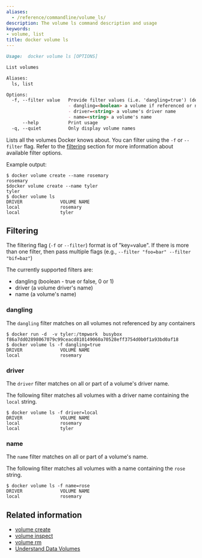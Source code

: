 ```yaml
---
aliases:
  - /reference/commandline/volume_ls/
description: The volume ls command description and usage
keywords:
- volume, list
title: docker volume ls
---
```


```markdown
Usage:  docker volume ls [OPTIONS]

List volumes

Aliases:
  ls, list

Options:
  -f, --filter value   Provide filter values (i.e. 'dangling=true') (default [])
                       - dangling=<boolean> a volume if referenced or not
                       - driver=<string> a volume's driver name
                       - name=<string> a volume's name
      --help           Print usage
  -q, --quiet          Only display volume names
```

Lists all the volumes Docker knows about. You can filter using the `-f` or `--filter` flag. Refer to the [filtering](volume_ls.md#filtering) section for more information about available filter options.

Example output:

    $ docker volume create --name rosemary
    rosemary
    $docker volume create --name tyler
    tyler
    $ docker volume ls
    DRIVER              VOLUME NAME
    local               rosemary
    local               tyler

## Filtering

The filtering flag (`-f` or `--filter`) format is of "key=value". If there is more
than one filter, then pass multiple flags (e.g., `--filter "foo=bar" --filter "bif=baz"`)

The currently supported filters are:

* dangling (boolean - true or false, 0 or 1)
* driver (a volume driver's name)
* name (a volume's name)

### dangling

The `dangling` filter matches on all volumes not referenced by any containers

    $ docker run -d  -v tyler:/tmpwork  busybox
    f86a7dd02898067079c99ceacd810149060a70528eff3754d0b0f1a93bd0af18
    $ docker volume ls -f dangling=true
    DRIVER              VOLUME NAME
    local               rosemary

### driver

The `driver` filter matches on all or part of a volume's driver name.

The following filter matches all volumes with a driver name containing the `local` string.

    $ docker volume ls -f driver=local
    DRIVER              VOLUME NAME
    local               rosemary
    local               tyler

### name

The `name` filter matches on all or part of a volume's name.

The following filter matches all volumes with a name containing the `rose` string.

    $ docker volume ls -f name=rose
    DRIVER              VOLUME NAME
    local               rosemary

## Related information

* [volume create](volume_create.md)
* [volume inspect](volume_inspect.md)
* [volume rm](volume_rm.md)
* [Understand Data Volumes](../../tutorials/dockervolumes.md)
